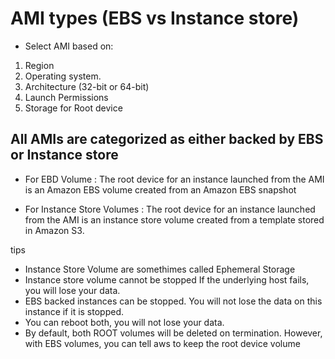 # AMI types (EBS vs Instance store)


* Select AMI based on:

1. Region
2. Operating system.
3. Architecture (32-bit or 64-bit)
4. Launch Permissions
5. Storage for Root device


## All AMIs are categorized as either backed by EBS or Instance store

* For EBD Volume : The root device for an instance launched from the AMI is an Amazon EBS volume created from an Amazon EBS snapshot

* For Instance Store Volumes : The root device for an instance launched from the AMI is an instance store volume created from a template stored in Amazon S3.

tips 
* Instance Store Volume are somethimes called Ephemeral Storage
* Instance store volume cannot be stopped If the underlying host fails, you will lose your data.
* EBS backed instances can be stopped. You will not lose the data on this instance if it is stopped.
* You can reboot both, you will not lose your data.
* By default, both ROOT volumes will be deleted on termination. However, with EBS volumes, you can tell aws to keep the root device volume

